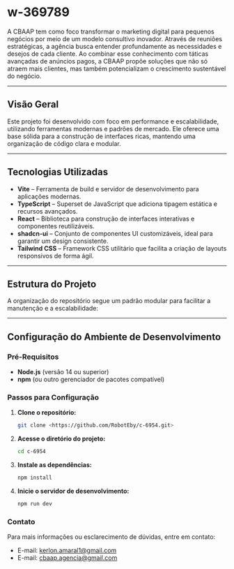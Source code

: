 # w-369789

A CBAAP tem como foco transformar o marketing digital para pequenos negócios por meio de um modelo consultivo inovador. Através de reuniões estratégicas, a agência busca entender profundamente as necessidades e desejos de cada cliente. Ao combinar esse conhecimento com táticas avançadas de anúncios pagos, a CBAAP propõe soluções que não só atraem mais clientes, mas também potencializam o crescimento sustentável do negócio.

---

## Visão Geral

Este projeto foi desenvolvido com foco em performance e escalabilidade, utilizando ferramentas modernas e padrões de mercado. Ele oferece uma base sólida para a construção de interfaces ricas, mantendo uma organização de código clara e modular.

---

## Tecnologias Utilizadas

- **Vite** – Ferramenta de build e servidor de desenvolvimento para aplicações modernas.
- **TypeScript** – Superset de JavaScript que adiciona tipagem estática e recursos avançados.
- **React** – Biblioteca para construção de interfaces interativas e componentes reutilizáveis.
- **shadcn-ui** – Conjunto de componentes UI customizáveis, ideal para garantir um design consistente.
- **Tailwind CSS** – Framework CSS utilitário que facilita a criação de layouts responsivos de forma ágil.

---

## Estrutura do Projeto

A organização do repositório segue um padrão modular para facilitar a manutenção e a escalabilidade:


---

## Configuração do Ambiente de Desenvolvimento

### Pré-Requisitos

- **Node.js** (versão 14 ou superior)
- **npm** (ou outro gerenciador de pacotes compatível)

### Passos para Configuração

1. **Clone o repositório:**

   ```bash
   git clone <https://github.com/RobotEby/c-6954.git>

2. **Acesse o diretório do projeto:**

   ```bash
   cd c-6954

3. **Instale as dependências:**
   
   ```bash
   npm install

4. **Inicie o servidor de desenvolvimento:**
    ```bash
    npm run dev

### Contato

Para mais informações ou esclarecimento de dúvidas, entre em contato:

- E-mail: kerlon.amaral1@gmail.com
- E-mail: cbaap.agencia@gmail.com
